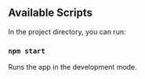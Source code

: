 ## Available Scripts

In the project directory, you can run:

### `npm start`

Runs the app in the development mode.
